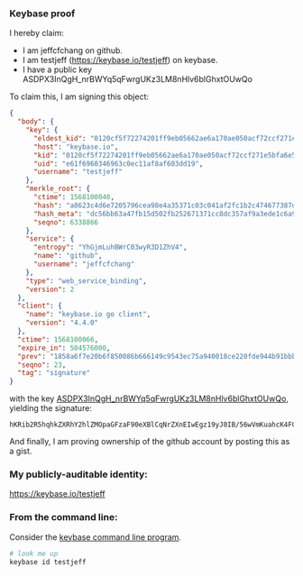 ### Keybase proof

I hereby claim:

  * I am jeffcfchang on github.
  * I am testjeff (https://keybase.io/testjeff) on keybase.
  * I have a public key ASDPX3InQgH_nrBWYq5qFwrgUKz3LM8nHlv6blGhxtOUwQo

To claim this, I am signing this object:

```json
{
  "body": {
    "key": {
      "eldest_kid": "0120cf5f72274201ff9eb05662ae6a170ae050acf72ccf271e5bfa6e51a1c6d394c10a",
      "host": "keybase.io",
      "kid": "0120cf5f72274201ff9eb05662ae6a170ae050acf72ccf271e5bfa6e51a1c6d394c10a",
      "uid": "e61f6960346963c0ec11af8af603dd19",
      "username": "testjeff"
    },
    "merkle_root": {
      "ctime": 1568100040,
      "hash": "a8623c4d6e7205796cea98e4a35371c03c041af2fc1b2c474677387de3f960e9ada3454bc35727a4aeee7f2f0aa167c6c8092776dd8520232c58e68232ca9bd8",
      "hash_meta": "dc56bb63a47fb15d502fb252671371cc8dc357af9a3ede1c6a9dcb8f8cbcddcc",
      "seqno": 6338866
    },
    "service": {
      "entropy": "YhGjmLuhBWrC03wyR3D1ZhV4",
      "name": "github",
      "username": "jeffcfchang"
    },
    "type": "web_service_binding",
    "version": 2
  },
  "client": {
    "name": "keybase.io go client",
    "version": "4.4.0"
  },
  "ctime": 1568100066,
  "expire_in": 504576000,
  "prev": "1858a6f7e20b6f850086b666149c9543ec75a940018ce220fde944b91bbbd9c6",
  "seqno": 23,
  "tag": "signature"
}
```

with the key [ASDPX3InQgH_nrBWYq5qFwrgUKz3LM8nHlv6blGhxtOUwQo](https://keybase.io/testjeff), yielding the signature:

```
hKRib2R5hqhkZXRhY2hlZMOpaGFzaF90eXBlCqNrZXnEIwEgz19yJ0IB/56wVmKuahcK4FCs9yzPJx5b+m5RocbTlMEKp3BheWxvYWTESpcCF8QgGFim9+ILb4UAhrZmFJyVQ+x1qUABjOIg/elEuRu72cbEIHSUY2nYe4Y1inPlobMHtQOwGVnQC87P++aEsRDhUP+9AgHCo3NpZ8RA1KEXxvRvygeDE4HRQORWjTC80irltMAEKGnG10y34uunCbvgBjHIpGGt/texJFV40rfofhIfUmV8PxvSkVPfDqhzaWdfdHlwZSCkaGFzaIKkdHlwZQildmFsdWXEIP1ZdbbzQMGWIpYCpmqlZRt4CcgC5Sxdpa1dxH5r/BFqo3RhZ80CAqd2ZXJzaW9uAQ==

```

And finally, I am proving ownership of the github account by posting this as a gist.

### My publicly-auditable identity:

https://keybase.io/testjeff

### From the command line:

Consider the [keybase command line program](https://keybase.io/download).

```bash
# look me up
keybase id testjeff
```
